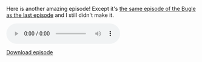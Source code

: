 <!-- 
.. title: Another episode
.. slug: another-episode
.. date: 2017-07-31 11:11:00 UTC+01:00
.. tags: 
.. category: 
.. link: 
.. description: 
.. type: text
.. mp3_enclosure: https://solardrew.github.io/webfeedtest/Bugle4037.mp3
.. mp3_enclosure_length: 43226624
-->

Here is another amazing episode!
Except it's [the same episode of the Bugle as the last episode](https://soundcloud.com/the-bugle) and I still didn't make it.

<audio controls="true">
  <source type="audio/mp3" src="/Bugle4037.mp3"></source>
  Your browser does not support the audio element.
</audio>

<a href="/Bugle4037.mp3">Download episode</a>
